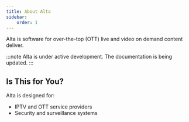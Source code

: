 ```yaml
---
title: About Alta
sidebar:
    order: 1
---
```


Alta is software for over-the-top (OTT) live and video on demand content deliver.

:::note
Alta is under active development. The documentation is being updated.
:::

## Is This for You?

Alta is designed for:

- IPTV and OTT service providers
- Security and surveillance systems
